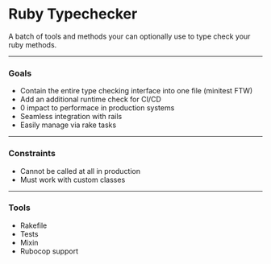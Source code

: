 Ruby Typechecker
===

A batch of tools and methods your can optionally use to type check your ruby methods.



---

### Goals

* Contain the entire type checking interface into one file (minitest FTW)
* Add an additional runtime check for CI/CD
* 0 impact to performace in production systems
* Seamless integration with rails
* Easily manage via rake tasks


---

### Constraints

* Cannot be called at all in production
* Must work with custom classes


---

### Tools

* Rakefile
* Tests
* Mixin
* Rubocop support

